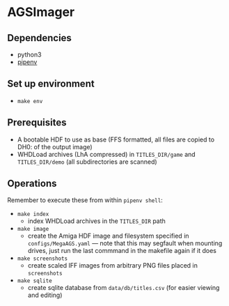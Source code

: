 # AGSImager

## Dependencies
- python3
- [pipenv](https://pipenv.readthedocs.io)

## Set up environment
- `make env`

## Prerequisites
- A bootable HDF to use as base (FFS formatted, all files are copied to DH0: of the output image)
- WHDLoad archives (LhA compressed) in `TITLES_DIR/game` and `TITLES_DIR/demo` (all subdirectories are scanned)

## Operations

Remember to execute these from within `pipenv shell`:

- `make index`
  - index WHDLoad archives in the `TITLES_DIR` path
- `make image`
  - create the Amiga HDF image and filesystem specified in `configs/MegaAGS.yaml` — note that this may segfault when mounting drives, just run the last commmand in the makefile again if it does
- `make screenshots`
  - create scaled IFF images from arbitrary PNG files placed in `screenshots` 
- `make sqlite`
  - create sqlite database from `data/db/titles.csv` (for easier viewing and editing)
